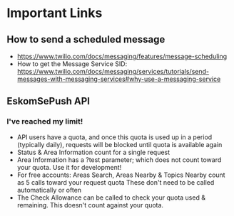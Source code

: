 # Important Links

## How to send a scheduled message

- https://www.twilio.com/docs/messaging/features/message-scheduling
- How to get the Message Service SID: https://www.twilio.com/docs/messaging/services/tutorials/send-messages-with-messaging-services#why-use-a-messaging-service

## EskomSePush API

### I've reached my limit!

- API users have a quota, and once this quota is used up in a period (typically daily), requests will be blocked until quota is available again
- Status & Area Information count for a single request
- Area Information has a ?test parameter; which does not count toward your quota. Use it for development!
- For free accounts: Areas Search, Areas Nearby & Topics Nearby count as 5 calls toward your request quota These don't need to be called automatically or often
- The Check Allowance can be called to check your quota used & remaining. This doesn't count against your quota.

